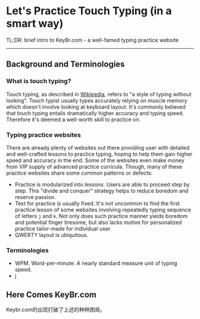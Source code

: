 
# Let's Practice Touch Typing (in a smart way)

TL;DR: brief intro to KeyBr.com - a well-famed typing practice website

---

## Background and Terminologies

### What is touch typing?

Touch typing, as described in [Wikipedia](https://en.wikipedia.org/wiki/Touch_typing), refers to "a style of typing without looking". Touch typist usually types accurately relying on muscle memory which doesn't involve looking at keyboard layout. It's commonly believed that touch typing entails dramatically higher accuracy and typing speed. Therefore it's deemed a well-worth skill to practice on.

### Typing practice websites

There are already plenty of websites out there providing user with detailed and well-crafted lessons to practice typing, hoping to help them gain higher speed and accuracy in the end. Some of the websites even make money from VIP supply of advanced practice curricula. Though, many of these practice websites share some common patterns or defects:

- Practice is modularized into lessons. Users are able to proceed step by step. This "divide and conquer" strategy helps to reduce boredom and reserve passion.
- Text for practice is usually fixed. It's not uncommon to find the first practice lesson of some websites involving repeatedly typing sequence of letters `j` and `k`. Not only does such practice manner yields boredom and potential finger tiresome, but also lacks motive for personalized practice tailor-made for individual user.
- QWERTY layout is ubiquitous.

### Terminologies

- WPM. Word-per-minute. A nearly standard measure unit of typing speed.
- j

## Here Comes KeyBr.com

Keybr.com的出现打破了上述的种种困局，

